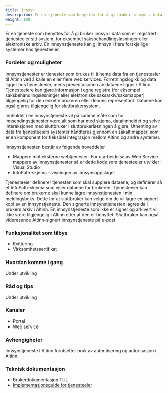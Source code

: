 ```yaml
---
title: Innsyn
description: Er en tjeneste som benyttes for å gi bruker innsyn i data som er registrert i tjenesteeier sitt system, for eksempel saksbehandlingsløsninger eller elektroniske arkiv.
weight: 100
---
```


Er en tjeneste som benyttes for å gi bruker innsyn i data som er registrert i tjenesteeier sitt system, for eksempel saksbehandlingsløsninger eller elektroniske arkiv.
En innsynstjeneste kan gi innsyn i flere forskjellige systemer hos tjenesteeier.


### Fordeler og muligheter
Innsynstjenester er tjenester som brukes til å hente data fra en tjenesteeier til Altinn ved å kalle en eller flere web services.
Forretningslogikk og data ligger hos tjenesteeier, mens presentasjonen av dataene ligger i Altinn.
Tjenesteeiere kan gjøre informasjon i egne registre (for eksempel saksbehandlingsløsninger eller elektroniske saksarkiv/saksmapper)
tilgjengelig for den enkelte brukeren eller dennes representant. Dataene kan også gjøres tilgjengelig for sluttbrukersystem.

Innholdet i en innsynstjeneste vil på samme måte som for innsendingstjenester være alt som har med skjema,
datainnholdet og selve interaksjonen med sluttbruker i sluttbrukerløsningen å gjøre.
Uthenting av data fra tjenesteeiers systemer håndteres gjennom en såkalt mapper, som er en komponent for fleksibel integrasjon mellom Altinn og andre systemer.

Innsynstjenesten består av følgende hoveddeler

 - Mappere mot eksterne webtjenester- For utarbeidelse av Web Service mappere av innsynstjenester så er dette kode som tjenesteeier utvikler i Visual Studio
 - InfoPath-skjema – visningen av innsynsoppslaget

Tjenesteeier definerer tjenesten som skal supplere dataene, og definerer så et InfoPath-skjema som viser dataene for brukeren.
Tjenesteeier kan definere om brukerne skal kunne lagre innsynstjenesten i min meldingsboks.
Dette for at sluttbruker kan velge om de vil lagre en signert kopi av en innsynstjeneste.
Den signerte innsynstjenesten lagres da i brukers arkiv i Altinn. En innsynstjeneste som ikke er signer og arkivert vil ikke være tilgjengelig i Altinn etter at den er benyttet.
Sluttbruker kan også videresende Altinn-signert innsynstjeneste på e-post.



### Funksjonalitet som tilbys
 - Kvittering
 - Virksomhetssertifikat

### Hvordan komme i gang
Under utvikling

### Råd og tips
Under utvikling

### Kanaler
 - Portal
 - Web service

### Avhengigheter
Innsynstjeneste i Altinn forutsetter bruk av autentisering og autorisasjon i Altinn.

### Teknisk dokumentasjon
 - Brukerdokumentasjon TUL
 - [Implementasjonsguide for tjenesteeier](/docs/guides/tjenesteeier/)